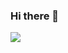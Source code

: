 ### Hi there 👋
![](https://visitor-badge.laobi.icu/badge?page_id=AdwitM.AdwitM)



<!--START_SECTION:waka-->
<!--END_SECTION:waka-->


<!--
**AdwitM/AdwitM** is a ✨ _special_ ✨ repository because its `README.md` (this file) appears on your GitHub profile.
Here are some ideas to get you started:

- 🔭 I’m currently working on ...
- 🌱 I’m currently learning ...
- 👯 I’m looking to collaborate on ...
- 🤔 I’m looking for help with ...
- 💬 Ask me about ...
- 📫 How to reach me: ...
- 😄 Pronouns: ...
- ⚡ Fun fact: ...
-->

